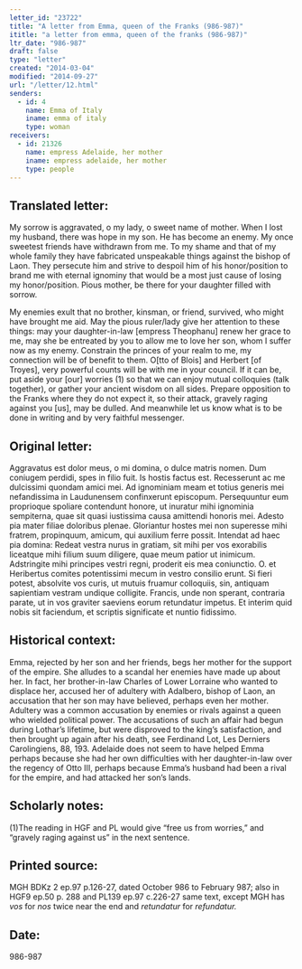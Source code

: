 ```yaml
---
letter_id: "23722"
title: "A letter from Emma, queen of the Franks (986-987)"
ititle: "a letter from emma, queen of the franks (986-987)"
ltr_date: "986-987"
draft: false
type: "letter"
created: "2014-03-04"
modified: "2014-09-27"
url: "/letter/12.html"
senders:
  - id: 4
    name: Emma of Italy
    iname: emma of italy
    type: woman
receivers:
  - id: 21326
    name: empress Adelaide, her mother
    iname: empress adelaide, her mother
    type: people
---
```

<h2> Translated letter:</h2>My sorrow is aggravated, o my lady, o sweet name of mother.  When I lost my husband, there was hope in my son.  He has become an enemy.  My once sweetest friends have withdrawn from me.  To my shame and that of my whole family they have fabricated unspeakable things against the bishop of Laon.  They persecute him and strive to despoil him of his honor/position to brand me with eternal ignominy that would be a most just cause of losing my honor/position.  Pious mother, be there for your daughter filled with sorrow.

My enemies exult that no brother, kinsman, or friend, survived, who might have brought me aid.  May the pious ruler/lady give her attention to these things:  may your daughter-in-law [empress Theophanu] renew her grace to me, may she be entreated by you to allow me to love her son, whom I suffer now as my enemy.  Constrain the princes of your realm to me, my connection will be of benefit to them.  O[tto of Blois] and Herbert [of Troyes], very powerful counts will be with me in your council.  If it can be, put aside your [our] worries (1) so that we can enjoy mutual colloquies (talk together), or gather your ancient wisdom on all sides.  Prepare opposition to the Franks where they do not expect it, so their attack, gravely raging against you [us], may be dulled.  And meanwhile let us know what is to be done in writing and by very faithful messenger.


<h2 class="mt-4"> Original letter:</h2>Aggravatus est dolor meus, o mi domina, o dulce matris nomen. Dum coniugem perdidi, spes in filio fuit. Is hostis factus est. Recesserunt ac me dulcissimi quondam amici mei. Ad ignominiam meam et totius generis mei nefandissima in Laudunensem confinxerunt episcopum. Persequuntur eum proprioque spoliare contendunt honore, ut inuratur mihi ignominia sempiterna, quae sit quasi iustissima causa amittendi honoris mei. Adesto pia mater filiae doloribus plenae. Gloriantur hostes mei non superesse mihi fratrem, propinquum, amicum, qui auxilium ferre possit. Intendat ad haec pia domina: Redeat vestra nurus in gratiam, sit mihi per vos exorabilis liceatque mihi filium suum diligere, quae meum patior ut inimicum. Adstringite mihi principes vestri regni, proderit eis mea coniunctio. O. et Heribertus comites potentissimi mecum in vestro consilio erunt. Si fieri potest, absolvite vos curis, ut mutuis fruamur colloquiis, sin, antiquam sapientiam vestram undique colligite. Francis, unde non sperant, contraria parate, ut in vos graviter saeviens eorum retundatur impetus. Et interim quid nobis sit faciendum, et scriptis significate et nuntio fidissimo.
<h2 class="mt-4"> Historical context:</h2>Emma, rejected by her son and her friends, begs her mother for the support of the empire.  She alludes to a scandal her enemies have made up about her.  In fact, her brother-in-law Charles of Lower Lorraine who wanted to displace her, accused her of adultery with Adalbero, bishop of Laon, an accusation that her son may have believed, perhaps even her mother.  Adultery was a common accusation by enemies or rivals against a queen who wielded political power.  The accusations of such an affair had begun during Lothar’s lifetime, but were disproved to the king’s satisfaction, and then brought up again after his death, see Ferdinand Lot, Les Derniers Carolingiens, 88, 193.  Adelaide does not seem to have helped Emma perhaps because she had her own difficulties with her daughter-in-law over the regency of Otto III, perhaps because Emma’s husband had been a rival for the empire, and had attacked her son’s lands.
<h2 class="mt-4"> Scholarly notes:</h2>(1)The reading in HGF and PL would give “free us from worries,” and “gravely raging against us” in the next sentence.
<h2 class="mt-4"> Printed source:</h2><p>MGH BDKz 2 ep.97 p.126-27, dated October 986 to February 987; also in HGF9 ep.50 p. 288 and PL139 ep.97 c.226-27 same text, except MGH has <em>vos</em> for <em>nos</em> twice near the end and <em>retundatur</em> for <em>refundatur. </em></p><h2 class="mt-4"> Date:</h2>986-987